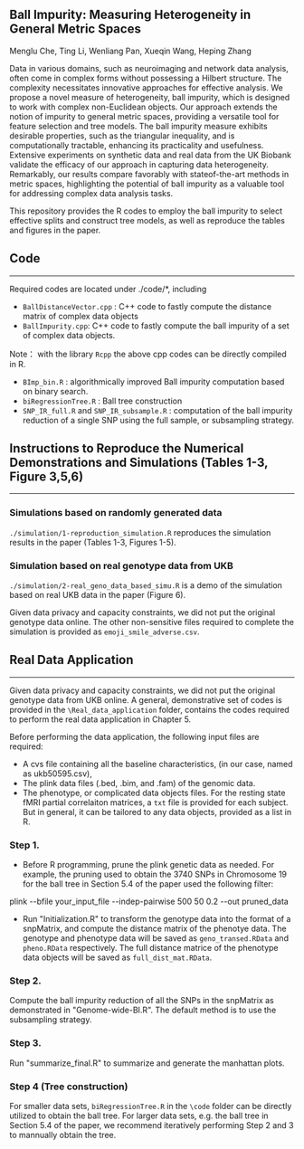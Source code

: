 ## Ball Impurity: Measuring Heterogeneity in General Metric Spaces

Menglu Che, Ting Li, Wenliang Pan, Xueqin Wang, Heping Zhang

Data in various domains, such as neuroimaging and network data analysis, often come in complex forms without possessing a Hilbert structure. The complexity necessitates innovative approaches for effective analysis. We propose a novel measure of heterogeneity, ball impurity, which is designed to work with complex non-Euclidean objects. Our approach extends the notion of impurity to general metric spaces, providing a versatile tool for feature selection and tree models. The ball impurity measure exhibits desirable properties, such as the triangular inequality, and is computationally tractable, enhancing its practicality and usefulness. Extensive experiments on synthetic data and real data from the UK Biobank validate the efficacy of our approach in capturing data heterogeneity. Remarkably, our results compare favorably with stateof-the-art methods in metric spaces, highlighting the potential of ball impurity as a valuable tool for addressing complex data analysis tasks.

This repository provides the R codes to employ the ball impurity to select effective splits and construct tree models, as well as reproduce the tables and figures in the paper. 


## Code
---------
Required codes are located under ./code/*, including 
* `BallDistanceVector.cpp` : C++ code to fastly compute the distance matrix of complex data objects
* `BallImpurity.cpp`: C++ code to fastly compute the ball impurity of a set of complex data objects.
  
Note： with the library `Rcpp` the above cpp codes can be directly compiled in R.

* `BImp_bin.R` : algorithmically improved Ball impurity computation based on binary search.
* `biRegressionTree.R` : Ball tree construction
* `SNP_IR_full.R` and `SNP_IR_subsample.R` : computation of the ball impurity reduction of a single SNP using the full sample, or subsampling strategy.


## Instructions to Reproduce the Numerical Demonstrations and Simulations (Tables 1-3, Figure 3,5,6)
--------
### Simulations based on randomly generated data
 `./simulation/1-reproduction_simulation.R` reproduces the simulation results in the paper (Tables 1-3, Figures 1-5). 

### Simulation based on real genotype data from UKB
`./simulation/2-real_geno_data_based_simu.R` is a demo of the simulation based on real UKB data in the paper (Figure 6). 

Given data privacy and capacity constraints, we did not put the original genotype data online. The other non-sensitive files required to complete the simulation is provided as `emoji_smile_adverse.csv`.

## Real Data Application
----
Given data privacy and capacity constraints, we did not put the original genotype data from UKB online. A general, demonstrative set of codes is provided in the `\Real_data_application` folder, contains the codes required to perform the real data application in Chapter 5. 

Before performing the data application, the following input files are required:
* A cvs file containing all the baseline characteristics, (in our case, named as ukb50595.csv),
* The plink data files (.bed, .bim, and .fam) of the genomic data.
* The phenotype, or complicated data objects files. For the resting state fMRI partial correlaiton matrices, a `txt` file is provided for each subject. But in general, it can be tailored to any data objects, provided as a list in R. 

### Step 1. 

* Before R programming, prune the plink genetic data as needed. For example, the pruning used to obtain the 3740 SNPs in Chromosome 19 for the ball tree in Section 5.4 of the paper used the following filter:

plink --bfile your_input_file --indep-pairwise 500 50 0.2 --out pruned_data

* Run "Initialization.R" to transform the genotype data into the format of a snpMatrix, and compute the distance matrix of the phenotye data. The genotype and phenotype data will be saved as `geno_transed.RData` and `pheno.RData` respectively. The full distance matrice of the phenotype data objects will be saved as `full_dist_mat.RData`.

### Step 2. 
Compute the ball impurity reduction of all the SNPs in the snpMatrix as demonstrated in "Genome-wide-BI.R". The default method is to use the subsampling strategy. 

### Step 3. 
Run "summarize_final.R" to summarize and generate the manhattan plots. 

### Step 4 (Tree construction)
For smaller data sets, `biRegressionTree.R` in the `\code` folder can be directly utilized to obtain the ball tree. For larger data sets, e.g. the ball tree in Section 5.4 of the paper, we recommend iteratively performing Step 2 and 3 to mannually obtain the tree. 
